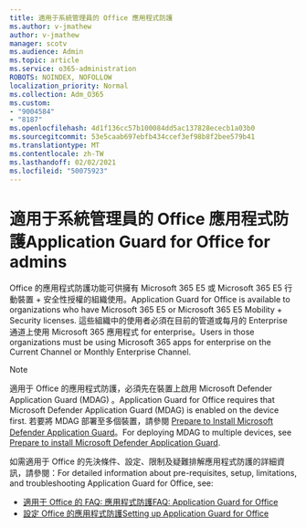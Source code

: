 ```yaml
---
title: 適用于系統管理員的 Office 應用程式防護
ms.author: v-jmathew
author: v-jmathew
manager: scotv
ms.audience: Admin
ms.topic: article
ms.service: o365-administration
ROBOTS: NOINDEX, NOFOLLOW
localization_priority: Normal
ms.collection: Adm_O365
ms.custom:
- "9004584"
- "8187"
ms.openlocfilehash: 4d1f136cc57b100084dd5ac137828ececb1a03b0
ms.sourcegitcommit: 53e5caab697ebfb434ccef3ef98b8f2bee579b41
ms.translationtype: MT
ms.contentlocale: zh-TW
ms.lasthandoff: 02/02/2021
ms.locfileid: "50075923"
---
```

# <a name="application-guard-for-office-for-admins"></a><span data-ttu-id="de144-102">適用于系統管理員的 Office 應用程式防護</span><span class="sxs-lookup"><span data-stu-id="de144-102">Application Guard for Office for admins</span></span>

<span data-ttu-id="de144-103">Office 的應用程式防護功能可供擁有 Microsoft 365 E5 或 Microsoft 365 E5 行動裝置 + 安全性授權的組織使用。</span><span class="sxs-lookup"><span data-stu-id="de144-103">Application Guard for Office is available to organizations who have Microsoft 365 E5 or Microsoft 365 E5 Mobility + Security licenses.</span></span> <span data-ttu-id="de144-104">這些組織中的使用者必須在目前的管道或每月的 Enterprise 通道上使用 Microsoft 365 應用程式 for enterprise。</span><span class="sxs-lookup"><span data-stu-id="de144-104">Users in those organizations must be using Microsoft 365 apps for enterprise on the Current Channel or Monthly Enterprise Channel.</span></span>

> [!NOTE]
> <span data-ttu-id="de144-105">適用于 Office 的應用程式防護，必須先在裝置上啟用 Microsoft Defender Application Guard (MDAG) 。</span><span class="sxs-lookup"><span data-stu-id="de144-105">Application Guard for Office requires that Microsoft Defender Application Guard (MDAG) is enabled on the device first.</span></span> <span data-ttu-id="de144-106">若要將 MDAG 部署至多個裝置，請參閱 [Prepare to Install Microsoft Defender Application Guard](https://docs.microsoft.com/windows/security/threat-protection/microsoft-defender-application-guard/install-md-app-guard)。</span><span class="sxs-lookup"><span data-stu-id="de144-106">For deploying MDAG to multiple devices, see [Prepare to install Microsoft Defender Application Guard](https://docs.microsoft.com/windows/security/threat-protection/microsoft-defender-application-guard/install-md-app-guard).</span></span>

<span data-ttu-id="de144-107">如需適用于 Office 的先決條件、設定、限制及疑難排解應用程式防護的詳細資訊，請參閱：</span><span class="sxs-lookup"><span data-stu-id="de144-107">For detailed information about pre-requisites, setup, limitations, and troubleshooting Application Guard for Office, see:</span></span>

- [<span data-ttu-id="de144-108">適用于 Office 的 FAQ: 應用程式防護</span><span class="sxs-lookup"><span data-stu-id="de144-108">FAQ: Application Guard for Office</span></span>](https://support.microsoft.com/office/application-guard-for-office-9e0fb9c2-ffad-43bf-8ba3-78f785fdba46)
- [<span data-ttu-id="de144-109">設定 Office 的應用程式防護</span><span class="sxs-lookup"><span data-stu-id="de144-109">Setting up Application Guard for Office</span></span>](https://docs.microsoft.com/microsoft-365/security/office-365-security/install-app-guard)
